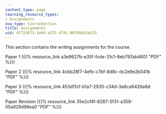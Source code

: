 ```yaml
---
content_type: page
learning_resource_types:
- Assignments
ocw_type: CourseSection
title: Assignments
uid: 8f723673-1e0d-a2f5-d741-9076bb91e533
---
```


This section contains the writing assignments for the course.

Paper 1 ({{% resource_link a3e9627b-e35f-fcde-31c1-8eb797ab4601 "PDF" %}})

Paper 2 ({{% resource_link 4cbb28f7-4efb-c7bf-8d8c-dc2e9e2b041b "PDF" %}})

Paper 3 ({{% resource_link 453d11cf-b1a7-2935-c34d-3a6ca6426a6d "PDF" %}})

Paper Revision ({{% resource_link 35e2cf4f-8287-5f31-a359-05a929d98ea0 "PDF" %}})